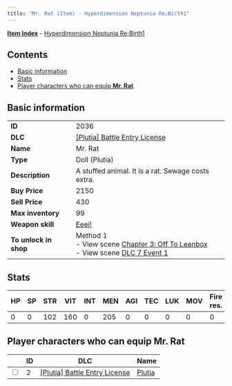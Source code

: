 ```yaml
---
title: "Mr. Rat (Item) - Hyperdimension Neptunia Re;Birth1"
---
```


[**Item Index**](/neptunia/rb1/item/index.html) - [Hyperdimension Neptunia Re;Birth1](/neptunia/rb1)

## Contents

- [Basic information](#basic-information)
- [Stats](#stats)
- [Player characters who can equip **Mr. Rat**](#player-characters-who-can-equip-mr-rat)

## Basic information

|   |   |
| -- | -- |
| **ID** | 2036 |
| **DLC** | [[Plutia] Battle Entry License](/neptunia/rb1/dlc/7-plutia.html) |
| **Name** | Mr. Rat |
| **Type** | Doll (Plutia) |
| **Description** | A stuffed animal. It is a rat. Sewage costs extra. |
| **Buy Price** | 2150 |
| **Sell Price** | 430 |
| **Max inventory** | 99 |
| **Weapon skill** | [Eeei!](/neptunia/rb1/skill/7-202-eeei.html) |
| **To unlock in shop** | Method 1<br />- View scene [Chapter 3: Off To Leanbox](/neptunia/rb1/scene/1-301-chapter-3-off-to-leanbox.html)<br />- View scene [DLC 7 Event 1](/neptunia/rb1/scene/7-5010-dlc-7-event-1.html) |


## Stats

| HP | SP | STR | VIT | INT | MEN | AGI | TEC | LUK | MOV | Fire res. | Ice res. | Wind res. | Lightning res. |
| -- | -- | --- | --- | --- | --- | --- | --- | --- | --- | --------- | -------- | --------- | -------------- |
| 0 | 0 | 102 | 160 | 0 | 205 | 0 | 0 | 0 | 0 | 0 | 0 | 0 | 0 |


## Player characters who can equip **Mr. Rat**

|    | ID | DLC | Name |
| -- | -- | --- | ---- |
| <input type="checkbox" id="rb1-player-7-2" class="trackbox" /> | 2 | [[Plutia] Battle Entry License](/neptunia/rb1/dlc/7-plutia.html) | [Plutia](/neptunia/rb1/player/7-2-plutia.html) |
